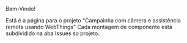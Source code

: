 Bem-Vindo!

Está é a página para o projeto "Campainha com câmera e assistência remota usando WebThings"
Cada montagem de componente está subdividido na aba Issues so projeto.
